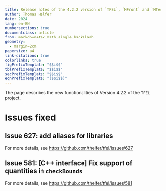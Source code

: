 ```yaml
---
title: Release notes of the 4.2.2 version of `TFEL`, `MFront` and `MTest`
author: Thomas Helfer
date: 2024
lang: en-EN
numbersections: true
documentclass: article
from: markdown+tex_math_single_backslash
geometry:
  - margin=2cm
papersize: a4
link-citations: true
colorlinks: true
figPrefixTemplate: "$$i$$"
tblPrefixTemplate: "$$i$$"
secPrefixTemplate: "$$i$$"
eqnPrefixTemplate: "($$i$$)"
---
```


The page describes the new functionalities of Version 4.2.2 of the
`TFEL` project.

# Issues fixed

## Issue 627: add aliases for libraries

For more details, see <https://github.com/thelfer/tfel/issues/627>

## Issue 581: [C++ interface] Fix support of quantities in `checkBounds`

For more details, see <https://github.com/thelfer/tfel/issues/581>


